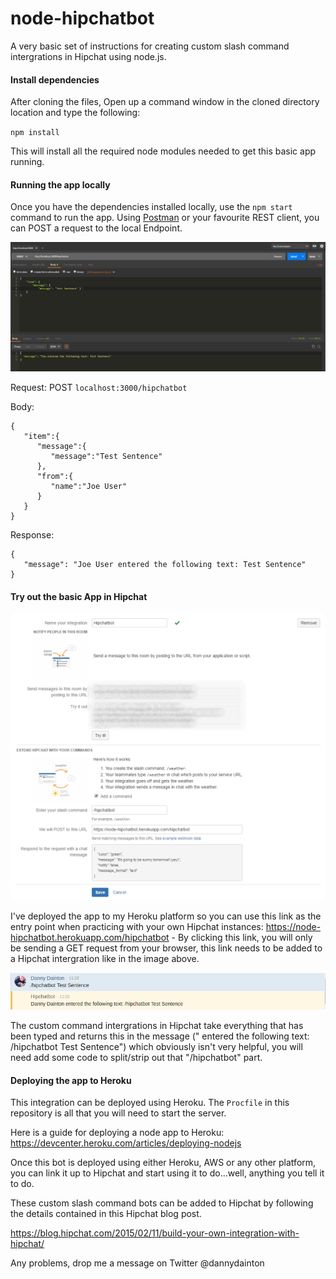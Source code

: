 # node-hipchatbot
A very basic set of instructions for creating custom slash command intergrations in Hipchat using node.js. 

#### Install dependencies
After cloning the files, Open up a command window in the cloned directory location and type the following:

`npm install`

This will install all the required node modules needed to get this basic app running.

#### Running the app locally

Once you have the dependencies installed locally, use the `npm start` command to run the app. Using [Postman](https://www.getpostman.com/ "Postman") or your favourite REST client, you can POST a request to the local Endpoint.

![Alt text](/public/Local_Hipchatbot.png?raw=true "Postman Request")

Request:
POST `localhost:3000/hipchatbot`

Body:
```
{
   "item":{
      "message":{
         "message":"Test Sentence"
      },
      "from":{
         "name":"Joe User"
      }
   }
}
```

Response:
```
{  
   "message": "Joe User entered the following text: Test Sentence"
}
```

#### Try out the basic App in Hipchat

![Alt text](/public/hipchatbot.png?raw=true "Hipchat Intergration")

I've deployed the app to my Heroku platform so you can use this link as the entry point when practicing with your own Hipchat instances: https://node-hipchatbot.herokuapp.com/hipchatbot - By clicking this link, you will only be sending a GET request from your browser, this link needs to be added to a Hipchat intergration like in the image above.

![Alt text](/public/User_Message.png?raw=true "Hipchat Message")

The custom command intergrations in Hipchat take everything that has been typed and returns this in the message ("<Username> entered the following text: /hipchatbot Test Sentence") which obviously isn't very helpful, you will need add some code to split/strip out that "/hipchatbot" part.

#### Deploying the app to Heroku

This integration can be deployed using Heroku. The `Procfile` in this repository is all that you will need to start the server.

Here is a guide for deploying a node app to Heroku: https://devcenter.heroku.com/articles/deploying-nodejs

Once this bot is deployed using either Heroku, AWS or any other platform, you can link it up to Hipchat and start using it to do...well, anything you tell it to do.

These custom slash command bots can be added to Hipchat by following the details contained in this Hipchat blog post.

https://blog.hipchat.com/2015/02/11/build-your-own-integration-with-hipchat/

Any problems, drop me a message on Twitter @dannydainton
